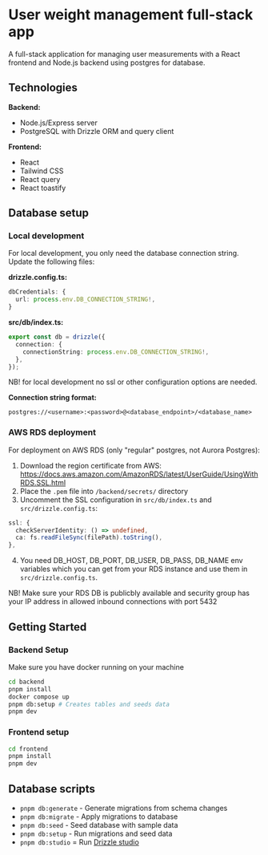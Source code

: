 # User weight management full-stack app

A full-stack application for managing user measurements with a React frontend and Node.js backend using postgres for database.

## Technologies

**Backend:**

- Node.js/Express server
- PostgreSQL with Drizzle ORM and query client

**Frontend:**

- React
- Tailwind CSS
- React query
- React toastify

## Database setup

### Local development

For local development, you only need the database connection string. Update the following files:

**drizzle.config.ts:**

```typescript
dbCredentials: {
  url: process.env.DB_CONNECTION_STRING!,
}
```

**src/db/index.ts:**

```typescript
export const db = drizzle({
  connection: {
    connectionString: process.env.DB_CONNECTION_STRING!,
  },
});
```

NB! for local development no ssl or other configuration options are needed.

**Connection string format:**

```
postgres://<username>:<password>@<database_endpoint>/<database_name>
```

### AWS RDS deployment

For deployment on AWS RDS (only "regular" postgres, not Aurora Postgres):

1. Download the region certificate from AWS: https://docs.aws.amazon.com/AmazonRDS/latest/UserGuide/UsingWithRDS.SSL.html
2. Place the `.pem` file into `/backend/secrets/` directory
3. Uncomment the SSL configuration in `src/db/index.ts` and `src/drizzle.config.ts`:

```typescript
ssl: {
  checkServerIdentity: () => undefined,
  ca: fs.readFileSync(filePath).toString(),
},
```

4. You need DB_HOST, DB_PORT, DB_USER, DB_PASS, DB_NAME env variables which you can get from your RDS instance and use them in `src/drizzle.config.ts`.

NB! Make sure your RDS DB is publicbly available and security group has your IP address in allowed inbound connections with port 5432

## Getting Started

### Backend Setup

Make sure you have docker running on your machine

```bash
cd backend
pnpm install
docker compose up
pnpm db:setup # Creates tables and seeds data
pnpm dev
```

### Frontend setup

```bash
cd frontend
pnpm install
pnpm dev
```

## Database scripts

- `pnpm db:generate` - Generate migrations from schema changes
- `pnpm db:migrate` - Apply migrations to database
- `pnpm db:seed` - Seed database with sample data
- `pnpm db:setup` - Run migrations and seed data
- `pnpm db:studio` = Run [Drizzle studio](https://orm.drizzle.team/drizzle-studio/overview)
